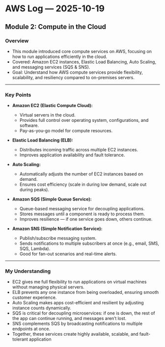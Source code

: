 # AWS Log — 2025-10-19  
## Module 2: Compute in the Cloud

### Overview
- This module introduced core compute services on AWS, focusing on how to run applications efficiently in the cloud.  
- Covered: Amazon EC2 instances, Elastic Load Balancing, Auto Scaling, and messaging services (SQS & SNS).  
- Goal: Understand how AWS compute services provide flexibility, scalability, and resiliency compared to on-premises servers.  

---

### Key Points
- **Amazon EC2 (Elastic Compute Cloud):**  
  - Virtual servers in the cloud.  
  - Provides full control over operating system, configurations, and software.  
  - Pay-as-you-go model for compute resources.  

- **Elastic Load Balancing (ELB):**  
  - Distributes incoming traffic across multiple EC2 instances.  
  - Improves application availability and fault tolerance.  

- **Auto Scaling:**  
  - Automatically adjusts the number of EC2 instances based on demand.  
  - Ensures cost efficiency (scale in during low demand, scale out during peaks).  

- **Amazon SQS (Simple Queue Service):**  
  - Queue-based messaging service for decoupling applications.  
  - Stores messages until a component is ready to process them.  
  - Improves resilience — if one service goes down, others continue.  

- **Amazon SNS (Simple Notification Service):**  
  - Publish/subscribe messaging system.  
  - Sends notifications to multiple subscribers at once (e.g., email, SMS, SQS, Lambda).  
  - Good for fan-out scenarios and real-time alerts.  

---

### My Understanding
- EC2 gives me full flexibility to run applications on virtual machines without managing physical servers.  
- ELB prevents any one instance from being overloaded, ensuring smooth customer experience.  
- Auto Scaling makes apps cost-efficient and resilient by adjusting instance counts dynamically.  
- SQS is critical for decoupling microservices: if one is down, the rest of the app can continue running, and messages aren’t lost.  
- SNS complements SQS by broadcasting notifications to multiple endpoints at once.  
- Together, these services create highly available, scalable, and fault-tolerant application
